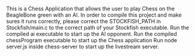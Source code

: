 This is a Chess Application that allows the user to play Chess on the BeagleBone green with an AI.
In order to compile this project and make sures it runs correctly, please correct the STOCKFISH_PATH in Stockfish/main.c to the correct path of your Stockfish executable.
Run the compiled ai executable to start up the AI opponent.
Run the compiled chessProgram executable to start up the Chess application
Run node server.js inside chess-server to start up the livestream server.
